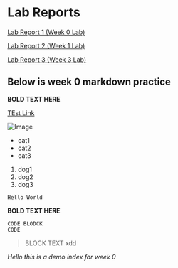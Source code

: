 # Lab Reports

[Lab Report 1 (Week 0 Lab)](https://chriswu989.github.io/cse15L-lab-reports/lab-report-1-week-0.html)

[Lab Report 2 (Week 1 Lab)](https://chriswu989.github.io/cse15L-lab-reports/lab-report-2-week-1.html)

[Lab Report 3 (Week 3 Lab)](https://chriswu989.github.io/cse15L-lab-reports/lab-report-3-week-3.html)

## Below is week 0 markdown practice

**BOLD TEXT HERE**


[TEst Link](https://chriswu989.github.io/cse15L-lab-reports/hi.html)


![Image](https://media.npr.org/assets/img/2021/08/11/gettyimages-1279899488_wide-f3860ceb0ef19643c335cb34df3fa1de166e2761-s1100-c50.jpg)
* cat1
* cat2
* cat3

1) dog1
2) dog2
3) dog3

`Hello World`

**BOLD TEXT HERE**

```
CODE BLODCK
CODE
```
> BLOCK TEXT xdd


*Hello this is a demo index for week 0*
